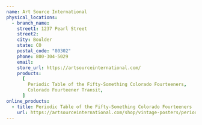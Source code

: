 ```yaml
---
name: Art Source International
physical_locations:
  - branch_name:
    street1: 1237 Pearl Street
    street2:
    city: Boulder
    state: CO
    postal_code: "80302"
    phone: 800-304-5029
    email:
    store_url: https://artsourceinternational.com/
    products:
      [
        Periodic Table of the Fifty-Something Colorado Fourteeners,
        Colorado Fourteener Transit,
      ]
online_products:
  - title: Periodic Table of the Fifty-Something Colorado Fourteeners
    url: https://artsourceinternational.com/shop/vintage-posters/periodic-table-of-the-fifty-something-colorado-fourteeners/
---
```

